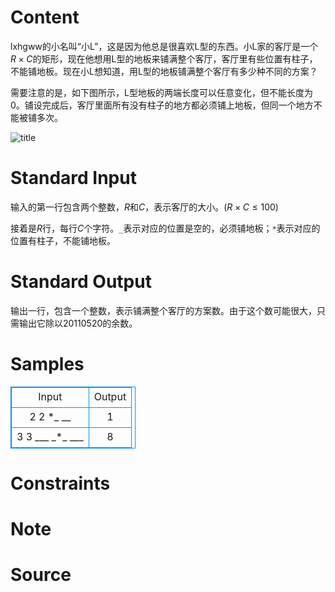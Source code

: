 
# Content

lxhgww的小名叫“小L”，这是因为他总是很喜欢L型的东西。小L家的客厅是一个$R\times C$的矩形，现在他想用L型的地板来铺满整个客厅，客厅里有些位置有柱子，不能铺地板。现在小L想知道，用L型的地板铺满整个客厅有多少种不同的方案？

需要注意的是，如下图所示，L型地板的两端长度可以任意变化，但不能长度为$0$。铺设完成后，客厅里面所有没有柱子的地方都必须铺上地板，但同一个地方不能被铺多次。

![title](/source/lutece/di-ban-huge-input/img/aHR0cHM6Ly9hY20udWVzdGMuZWR1LmNuL21lZGlhL2ltYWdlL3Byb2JsZW0vNDM3LzIwMTQwODE0MjAyOTEzNjgzMTUuanBn.jpg)

# Standard Input

输入的第一行包含两个整数，$R$和$C$，表示客厅的大小。($R\times C\leq 100$)

接着是$R$行，每行$C$个字符。`_`表示对应的位置是空的，必须铺地板；`*`表示对应的位置有柱子，不能铺地板。

# Standard Output

输出一行，包含一个整数，表示铺满整个客厅的方案数。由于这个数可能很大，只需输出它除以$20110520$的余数。

# Samples

<style>
        table,table tr th, table tr td { border:1px solid #0094ff; }
        table { width: 200px; min-height: 25px; line-height: 25px; text-align: center; border-collapse: collapse;}   
    </style>
<table>
	<tr>
		<td>Input</td>
		<td>Output</td>
	</tr>
<tr><td>2 2
*_
__</td><td>1</td></tr><tr><td>3 3
___
_*_
___</td><td>8</td></tr></table>


# Constraints



# Note



# Source


